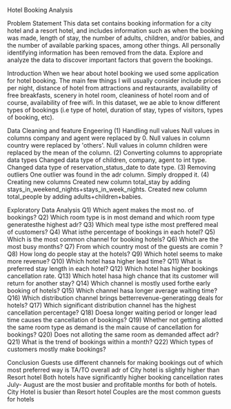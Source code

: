 Hotel Booking Analysis 

Problem Statement 
This data set contains booking information for a city hotel and a resort hotel, and includes information such as when the booking was made, length of stay, the number of adults, children, and/or babies, and the number of available parking spaces, among other things. All personally identifying information has been removed from the data.
Explore and analyze the data to discover important factors that govern the bookings.

Introduction
When we hear about hotel booking we used some application  for hotel booking. The main few things I will usually consider include prices per night, distance of hotel from attractions and restaurants, availability of free breakfasts, scenery in hotel room, cleaniness of hotel room and of course, availability of free wifi. In this dataset, we ae able to know different types of bookings (i.e type of hotel, duration of stay, types of visitors, types of booking, etc).

Data Cleaning and feature Engeering 
(1) Handling null values
Null values in columns company and agent were replaced by 0.
Null values in column country were replaced by 'others'.
Null values in column children were replaced by the mean of the column.
(2) Converting columns to appropriate data types
Changed data type of children, company, agent to int type.
Changed data type of reservation_status_date to date type.
(3) Removing outliers
One outlier was found in the adr column. Simply dropped it.
(4) Creating new columns
Created new column total_stay by adding stays_in_weekend_nights+stays_in_week_nights.
Created new column total_people by adding adults+children+babies.

Exploratory Data Analysis
Q1) Which agent makes the most no. of bookings?
 Q2) Which room type is in most demand and which room type generatesthe  highest adr?
 Q3) Which meal type isthe  most preffered meal of customers?
 Q4) What isthe  percentage of bookings in each hotel?
 Q5) Which is the most common channel for booking hotels?
 Q6) Which are the most busy months?
 Q7) From which country most of the guests are comin ?
 Q8) How long do people stay at the hotels?
 Q9)  Which hotel seems to make more revenue?
 Q10)  Which hotel hasa  higher lead time?
 Q11)  What is preferred stay length in each hotel?
 Q12)  Which hotel has higher bookings cancellation rate.
 Q13)  Which hotel hasa  high chance that its customer will return for another stay?
 Q14)  Which channel is mostly used forthe  early booking of hotels?
 Q15)  Which channel hasa  longer average waiting time?
 Q16)  Which distribution channel brings betterrevenue-generatingg deals for hotels?
 Q17)  Which significant distribution channel has the highest cancellation percentage?
 Q18) Doesa  longer waiting period or longer lead time causes the cancellation of bookings?
 Q19) Whether not getting allotted the same room type as demand is the main cause of cancellation for bookings?
 Q20) Does not alloting the  same room as demanded affect adr? 
 Q21) What is the trend of bookings within a month?
 Q22) Which types of customers mostly make bookings?

Conclusion
Guests use different channels for making bookings out of which most preferred way is TA/TO
overall adr of City hotel is slightly higher than Resort hotel
Both hotels have significantly higher booking cancellation rates
July- August are the most busier and profitable months for both of hotels.
City Hotel is busier than Resort hotel
Couples are the most common guests for hotels
